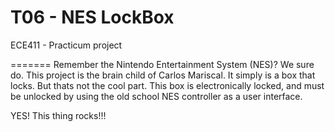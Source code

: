 T06 - NES LockBox
=========

ECE411 - Practicum project

=======
Remember the Nintendo Entertainment System (NES)? We sure do.  This project is the brain child of Carlos Mariscal.  It simply is a box that locks. But thats not the cool part.  This box is electronically locked, and must be unlocked by using the old school NES controller as a user interface.  

YES! This thing rocks!!!